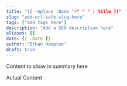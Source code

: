 ```yaml
---
title: "{{ replace .Name "-" " " | title }}"
slug: "add-url-safe-slug-here"
tags: ["add tags here"]
description: "Add a SEO description here"
aliases: []
date: {{ .Date }}
author: "Ethan Hampton"
draft: true
---
```

Content to show in summary here
<!--more-->
Actual Content